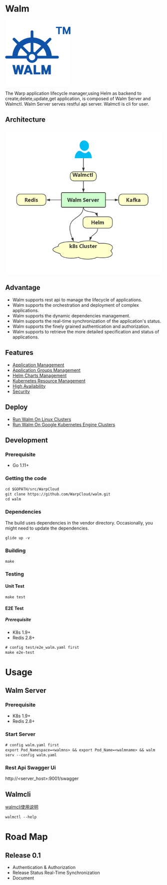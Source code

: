 [1]: resource/Walm_Arch.jpg
[3]: resource/walm_logo.png

# Walm
![logo][3]

The Warp application lifecycle manager,using Helm as backend to create,delete,update,get application, is composed of Walm Server and Walmctl.
Walm Server serves restful api server. Walmctl is cli for user.

## Architecture
![arch][1]

## Advantage
- Walm supports rest api to manage the lifecycle of applications.
- Walm supports the orchestration and deployment of complex applications.
- Walm supports the dynamic dependencies management.
- Walm supports the real-time synchronization of the application's status.
- Walm supports the finely grained authentication and authorization.
- Walm supports to retrieve the more detailed specification and status of applications.

## Features
- [Application Management](docs/application-management.md)
- [Application Groups Management](docs/application-groups-management.md)
- [Helm Charts Management](docs/helm-charts-management.md)
- [Kubernetes Resource Management](docs/kubernetes-resource-management.md)
- [High Availability](docs/high-availability.md)
- [Security](docs/security.md)

## Deploy
- [Run Walm On Linux Clusters](docs/run-walm-on-linux-clusters.md)
- [Run Walm On Google Kubernetes Engine Clusters](docs/run-walm-on-google-kubernetes-engine-clusters.md) 
## Development
### Prerequisite
- Go 1.11+
### Getting the code
```
cd $GOPATH/src/WarpCloud
git clone https://github.com/WarpCloud/walm.git
cd walm
```
### Dependencies
The build uses dependencies in the vendor directory. 
Occasionally, you might need to update the dependencies.
```
glide up -v
```
### Building
```
make
```
### Testing
#### Unit Test
```
make test
```
#### E2E Test
##### Prerequisite
- K8s 1.9+
- Redis 2.8+
```
# config test/e2e_walm.yaml first
make e2e-test
```

# Usage
## Walm Server
### Prerequisite
- K8s 1.9+
- Redis 2.8+
### Start Server
```
# config walm.yaml first
export Pod_Namespace=<walmns> && export Pod_Name=<walmname> && walm serv --config walm.yaml
```
### Rest Api Swagger Ui
http://<server_host>:9001/swagger

## Walmcli
[walmcli使用说明](docs/walmcli.md)
```
walmctl --help
```

# Road Map
## Release 0.1 
- Authentication & Authorization
- Release Status Real-Time Synchronization
- Document